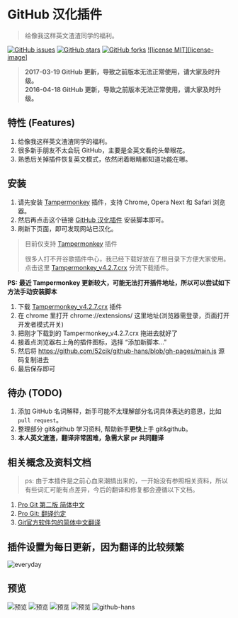 # GitHub 汉化插件

> 给像我这样英文渣渣同学的福利。

  [![GitHub issues][issues-image]][issues-url]
  [![GitHub stars][stars-image]][stars-url]
  [![GitHub forks][forks-image]][forks-url]
  [![license MIT][license-image]][license-url]


> **2017-03-19 GitHub 更新，导致之前版本无法正常使用，请大家及时升级。**  
> **2016-04-18 GitHub 更新，导致之前版本无法正常使用，请大家及时升级。**


## 特性 (Features)

1. 给像我这样英文渣渣同学的福利。
2. 很多新手朋友不太会玩 GitHub，主要是全英文看的头晕眼花。
3. 熟悉后关掉插件恢复英文模式，依然闭着眼睛都知道功能在哪。


## 安装

1. 请先安装 [Tampermonkey][1] 插件，支持 Chrome, Opera Next 和 Safari 浏览器。
2. 然后再点击这个链接 [GitHub 汉化插件][2] 安装脚本即可。
3. 刷新下页面，即可发现网站已汉化。

> 目前仅支持 [Tampermonkey][1] 插件
>
> 很多人打不开谷歌插件中心，我已经下载好放在了根目录下方便大家使用。  
> 点击这里 [Tampermonkey_v4.2.7.crx][Tampermonkey] 分流下载插件。


**PS: 最近 Tampermonkey 更新较大，可能无法打开插件地址，所以可以尝试如下方法手动安装脚本**  

1. 下载 [Tampermonkey_v4.2.7.crx][Tampermonkey] 插件
2. 在 chrome 里打开 chrome://extensions/ 这里地址(浏览器需登录，页面打开开发者模式开关)
3. 把刚才下载到的 Tampermonkey_v4.2.7.crx 拖进去就好了
4. 接着点浏览器右上角的插件图标，选择 “添加新脚本...”
5. 然后将 https://github.com/52cik/github-hans/blob/gh-pages/main.js 源码复制进去
6. 最后保存即可


## 待办 (TODO)

1. 添加 GitHub 名词解释，新手可能不太理解部分名词具体表达的意思，比如 `pull request`。
2. 整理部分 git&github 学习资料, 帮助新手**更快**上手 git&github。
3. **本人英文渣渣，翻译非常困难，急需大家 pr 共同翻译**


## 相关概念及资料文档

> ps: 由于本插件是之前心血来潮搞出来的，一开始没有参照相关资料，所以有些词汇可能有点差异，今后的翻译和修复都会遵循以下文档。

1. [Pro Git 第二版 简体中文](https://www.gitbook.com/book/bingohuang/progit2/details)
2. [Pro Git: 翻译约定](https://github.com/progit/progit2-zh/blob/master/TRANSLATION_NOTES.asc)
3. [Git官方软件包的简体中文翻译](https://github.com/git/git/blob/master/po/zh_CN.po)

## 插件设置为每日更新，因为翻译的比较频繁

  ![everyday][everyday]


## 预览

  ![预览][png-1]
  ![预览][png-2]
  ![预览][png-3]
  ![预览][png-4]
  ![github-hans][github-hans]


[1]: http://tampermonkey.net/ "Tampermonkey"
[2]: https://openuserjs.org/install/52cik/GitHub_%E6%B1%89%E5%8C%96%E6%8F%92%E4%BB%B6.user.js "GitHub 汉化插件"

[png-1]: https://raw.githubusercontent.com/52cik/github-hans/gh-pages/preview/1.png
[png-2]: https://raw.githubusercontent.com/52cik/github-hans/gh-pages/preview/2.png
[png-3]: https://raw.githubusercontent.com/52cik/github-hans/gh-pages/preview/3.png
[png-4]: https://raw.githubusercontent.com/52cik/github-hans/gh-pages/preview/4.png
[everyday]: https://raw.githubusercontent.com/52cik/github-hans/gh-pages/preview/everyday.png
[github-hans]: https://raw.githubusercontent.com/52cik/github-hans/gh-pages/preview/github-hans.gif "github-hans"

[Tampermonkey]: http://www.52cik.com/github-hans/Tampermonkey_v4.2.7.crx "Tampermonkey"


[issues-url]: https://github.com/52cik/github-hans/issues
[issues-image]: https://img.shields.io/github/issues/52cik/github-hans.svg

[stars-url]: https://github.com/52cik/github-hans/stargazers
[stars-image]: https://img.shields.io/github/stars/52cik/github-hans.svg

[forks-url]: https://github.com/52cik/github-hans/network
[forks-image]: https://img.shields.io/github/forks/52cik/github-hans.svg

[license-url]: https://opensource.org/licenses/MIT